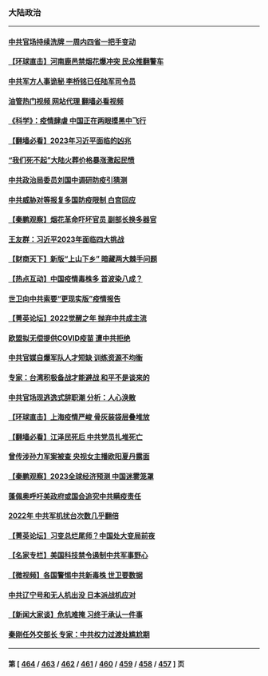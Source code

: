 ### 大陆政治
---
#### [中共官场持续洗牌 一周内四省一把手变动](../../pages/ncid277/n13899228.md?01042045) 
#### [【环球直击】河南鹿邑禁烟花爆冲突 民众推翻警车](../../pages/ncid277/n13898749.md?01042045) 
#### [中共军方人事诡秘 李桥铭已任陆军司令员](../../pages/ncid277/n13899004.md?01042045) 
#### [油管热门视频 网站代理 翻墙必看视频](http://138.2.39.72:81/youtube.html?epic-marker?01042045)
#### [《科学》：疫情肆虐 中国正在两眼摸黑中飞行](../../pages/ncid277/n13898984.md?01042045) 
#### [【翻墙必看】2023年习近平面临的凶兆](../../pages/ncid277/n13898883.md?01042045) 
#### [“我们死不起”大陆火葬价格暴涨激起民愤](../../pages/ncid277/n13898838.md?01042045) 
#### [中共政治局委员刘国中调研防疫引猜测](../../pages/ncid277/n13898870.md?01042045) 
#### [中共威胁对等报复多国防疫限制 白宫回应](../../pages/ncid277/n13898778.md?01042045) 
#### [【秦鹏观察】烟花革命吓坏官员 副部长换多器官](../../pages/ncid277/n13898802.md?01042045) 
#### [王友群：习近平2023年面临四大挑战](../../pages/ncid277/n13898823.md?01042045) 
#### [【财商天下】新版“上山下乡” 暗藏两大棘手问题](../../pages/ncid277/n13898807.md?01042045) 
#### [【热点互动】中国疫情毒株多 首波染八成？](../../pages/ncid277/n13898746.md?01042045) 
#### [世卫向中共索要“更现实版”疫情报告](../../pages/ncid277/n13898742.md?01042045) 
#### [【菁英论坛】2022觉醒之年 抛弃中共成主流](../../pages/ncid277/n13898734.md?01042045) 
#### [欧盟拟无偿提供COVID疫苗 遭中共拒绝](../../pages/ncid277/n13898686.md?01042045) 
#### [中共官媒自爆军队人才短缺 训练资源不均衡](../../pages/ncid277/n13897827.md?01042045) 
#### [专家：台湾积极备战才能避战 和平不是谈来的](../../pages/ncid277/n13898071.md?01042045) 
#### [中共官场现逃逸式辞职潮 分析：人心涣散](../../pages/ncid277/n13898615.md?01042045) 
#### [【环球直击】上海疫情严峻 骨灰装袋层叠堆放](../../pages/ncid277/n13898129.md?01042045) 
#### [【翻墙必看】江泽民死后 中共党员扎堆死亡](../../pages/ncid277/n13898195.md?01042045) 
#### [曾传涉孙力军案被查 央视女主播欧阳夏丹露面](../../pages/ncid277/n13898205.md?01042045) 
#### [【秦鹏观察】2023全球经济预测 中国迷雾笼罩](../../pages/ncid277/n13898147.md?01042045) 
#### [蓬佩奥呼吁美政府或国会追究中共瞒疫责任](../../pages/ncid277/n13898149.md?01042045) 
#### [2022年 中共军机扰台次数几乎翻倍](../../pages/ncid277/n13898123.md?01042045) 
#### [【菁英论坛】习变总烂尾师？中国处大变局前夜](../../pages/ncid277/n13898133.md?01042045) 
#### [【名家专栏】美国科技禁令遏制中共军事野心](../../pages/ncid277/n13896442.md?01042045) 
#### [【微视频】各国警惕中共新毒株 世卫要数据](../../pages/ncid277/n13897332.md?01042045) 
#### [中共辽宁号和无人机出没 日本派战机应对](../../pages/ncid277/n13897989.md?01042045) 
#### [【新闻大家谈】危机难掩 习终于承认一件事](../../pages/ncid277/n13898011.md?01042045) 
#### [秦刚任外交部长 专家：中共权力过渡处尴尬期](../../pages/ncid277/n13897780.md?01042045) 

---
#### 第 [ [464](./464.md?01042045) / [463](./463.md?01042045) / [462](./462.md?01042045) / [461](./461.md?01042045) / [460](./460.md?01042045) / [459](./459.md?01042045) / [458](./458.md?01042045) / [457](./457.md?01042045) ] 页
